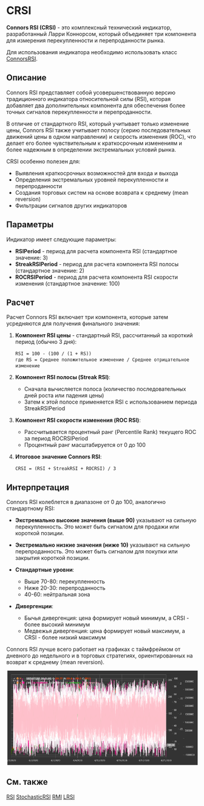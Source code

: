 # CRSI

**Connors RSI (CRSI)** - это комплексный технический индикатор, разработанный Ларри Коннорсом, который объединяет три компонента для измерения перекупленности и перепроданности рынка.

Для использования индикатора необходимо использовать класс [ConnorsRSI](xref:StockSharp.Algo.Indicators.ConnorsRSI).

## Описание

Connors RSI представляет собой усовершенствованную версию традиционного индикатора относительной силы (RSI), которая добавляет два дополнительных компонента для обеспечения более точных сигналов перекупленности и перепроданности.

В отличие от стандартного RSI, который учитывает только изменение цены, Connors RSI также учитывает полосу (серию последовательных движений цены в одном направлении) и скорость изменения (ROC), что делает его более чувствительным к краткосрочным изменениям и более надежным в определении экстремальных условий рынка.

CRSI особенно полезен для:
- Выявления краткосрочных возможностей для входа и выхода
- Определения экстремальных уровней перекупленности и перепроданности
- Создания торговых систем на основе возврата к среднему (mean reversion)
- Фильтрации сигналов других индикаторов

## Параметры

Индикатор имеет следующие параметры:
- **RSIPeriod** - период для расчета компонента RSI (стандартное значение: 3)
- **StreakRSIPeriod** - период для расчета компонента RSI полосы (стандартное значение: 2)
- **ROCRSIPeriod** - период для расчета компонента RSI скорости изменения (стандартное значение: 100)

## Расчет

Расчет Connors RSI включает три компонента, которые затем усредняются для получения финального значения:

1. **Компонент RSI цены** - стандартный RSI, рассчитанный за короткий период (обычно 3 дня):
   ```
   RSI = 100 - (100 / (1 + RS))
   где RS = Среднее положительное изменение / Среднее отрицательное изменение
   ```

2. **Компонент RSI полосы (Streak RSI)**:
   - Сначала вычисляется полоса (количество последовательных дней роста или падения цены)
   - Затем к этой полосе применяется RSI с использованием периода StreakRSIPeriod

3. **Компонент RSI скорости изменения (ROC RSI)**:
   - Рассчитывается процентный ранг (Percentile Rank) текущего ROC за период ROCRSIPeriod
   - Процентный ранг масштабируется от 0 до 100

4. **Итоговое значение Connors RSI**:
   ```
   CRSI = (RSI + StreakRSI + ROCRSI) / 3
   ```

## Интерпретация

Connors RSI колеблется в диапазоне от 0 до 100, аналогично стандартному RSI:

- **Экстремально высокие значения (выше 90)** указывают на сильную перекупленность. Это может быть сигналом для продажи или короткой позиции.

- **Экстремально низкие значения (ниже 10)** указывают на сильную перепроданность. Это может быть сигналом для покупки или закрытия короткой позиции.

- **Стандартные уровни**:
  - Выше 70-80: перекупленность
  - Ниже 20-30: перепроданность
  - 40-60: нейтральная зона

- **Дивергенции**:
  - Бычья дивергенция: цена формирует новый минимум, а CRSI - более высокий минимум
  - Медвежья дивергенция: цена формирует новый максимум, а CRSI - более низкий максимум

Connors RSI лучше всего работает на графиках с таймфреймом от дневного до недельного и в торговых стратегиях, ориентированных на возврат к среднему (mean reversion).

![indicator_connors_rsi](../../../../images/indicator_connors_rsi.png)

## См. также

[RSI](rsi.md)
[StochasticRSI](stochastic_rsi.md)
[RMI](relative_momentum_index.md)
[LRSI](laguerre_rsi.md)